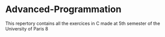 # Advanced-Programmation
This repertory contains all the exercices in C made at 5th semester of the University of Paris 8

